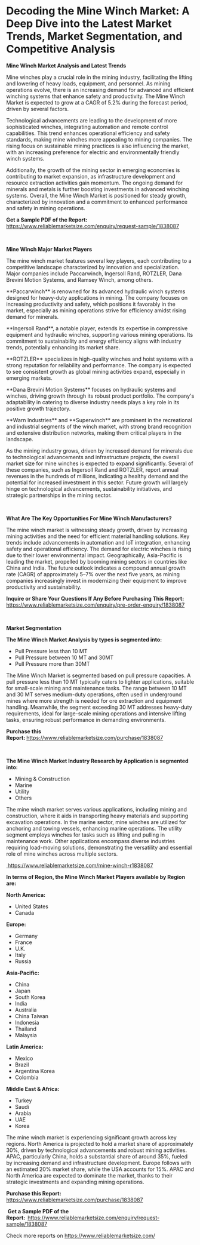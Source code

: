 <p><h1>Decoding the Mine Winch Market: A Deep Dive into the Latest Market Trends, Market Segmentation, and Competitive Analysis</h1></p><p><strong>Mine Winch Market Analysis and Latest Trends</strong></p>
<p><p>Mine winches play a crucial role in the mining industry, facilitating the lifting and lowering of heavy loads, equipment, and personnel. As mining operations evolve, there is an increasing demand for advanced and efficient winching systems that enhance safety and productivity. The Mine Winch Market is expected to grow at a CAGR of 5.2% during the forecast period, driven by several factors.</p><p>Technological advancements are leading to the development of more sophisticated winches, integrating automation and remote control capabilities. This trend enhances operational efficiency and safety standards, making mine winches more appealing to mining companies. The rising focus on sustainable mining practices is also influencing the market, with an increasing preference for electric and environmentally friendly winch systems.</p><p>Additionally, the growth of the mining sector in emerging economies is contributing to market expansion, as infrastructure development and resource extraction activities gain momentum. The ongoing demand for minerals and metals is further boosting investments in advanced winching systems. Overall, the Mine Winch Market is positioned for steady growth, characterized by innovation and a commitment to enhanced performance and safety in mining operations.</p></p>
<p><strong>Get a Sample PDF of the Report:&nbsp;</strong> <a href="https://www.reliablemarketsize.com/enquiry/request-sample/1838087?utm_campaign=3199&utm_medium=2&utm_source=Github&utm_content=ia&utm_term=09042025&utm_id=mine-winch">https://www.reliablemarketsize.com/enquiry/request-sample/1838087</a></p>
<p>&nbsp;</p>
<p><strong>Mine Winch Major Market Players</strong></p>
<p><p>The mine winch market features several key players, each contributing to a competitive landscape characterized by innovation and specialization. Major companies include Paccarwinch, Ingersoll Rand, ROTZLER, Dana Brevini Motion Systems, and Ramsey Winch, among others.</p><p>**Paccarwinch** is renowned for its advanced hydraulic winch systems designed for heavy-duty applications in mining. The company focuses on increasing productivity and safety, which positions it favorably in the market, especially as mining operations strive for efficiency amidst rising demand for minerals.</p><p>**Ingersoll Rand**, a notable player, extends its expertise in compressive equipment and hydraulic winches, supporting various mining operations. Its commitment to sustainability and energy efficiency aligns with industry trends, potentially enhancing its market share. </p><p>**ROTZLER** specializes in high-quality winches and hoist systems with a strong reputation for reliability and performance. The company is expected to see consistent growth as global mining activities expand, especially in emerging markets.</p><p>**Dana Brevini Motion Systems** focuses on hydraulic systems and winches, driving growth through its robust product portfolio. The company's adaptability in catering to diverse industry needs plays a key role in its positive growth trajectory.</p><p>**Warn Industries** and **Superwinch** are prominent in the recreational and industrial segments of the winch market, with strong brand recognition and extensive distribution networks, making them critical players in the landscape.</p><p>As the mining industry grows, driven by increased demand for minerals due to technological advancements and infrastructure projects, the overall market size for mine winches is expected to expand significantly. Several of these companies, such as Ingersoll Rand and ROTZLER, report annual revenues in the hundreds of millions, indicating a healthy demand and the potential for increased investment in this sector. Future growth will largely hinge on technological advancements, sustainability initiatives, and strategic partnerships in the mining sector.</p></p>
<p>&nbsp;</p>
<p><strong>What Are The Key Opportunities For Mine Winch Manufacturers?</strong></p>
<p><p>The mine winch market is witnessing steady growth, driven by increasing mining activities and the need for efficient material handling solutions. Key trends include advancements in automation and IoT integration, enhancing safety and operational efficiency. The demand for electric winches is rising due to their lower environmental impact. Geographically, Asia-Pacific is leading the market, propelled by booming mining sectors in countries like China and India. The future outlook indicates a compound annual growth rate (CAGR) of approximately 5–7% over the next five years, as mining companies increasingly invest in modernizing their equipment to improve productivity and sustainability.</p></p>
<p><strong>Inquire or Share Your Questions If Any Before Purchasing This Report:</strong> <a href="https://www.reliablemarketsize.com/enquiry/pre-order-enquiry/1838087?utm_campaign=3199&utm_medium=2&utm_source=Github&utm_content=ia&utm_term=09042025&utm_id=mine-winch">https://www.reliablemarketsize.com/enquiry/pre-order-enquiry/1838087</a></p>
<p>&nbsp;</p>
<p><strong>Market Segmentation</strong></p>
<p><strong>The Mine Winch Market Analysis by types is segmented into:</strong></p>
<p><ul><li>Pull Pressure less than 10 MT</li><li>Pull Pressure between 10 MT and 30MT</li><li>Pull Pressure more than 30MT</li></ul></p>
<p><p>The Mine Winch Market is segmented based on pull pressure capacities. A pull pressure less than 10 MT typically caters to lighter applications, suitable for small-scale mining and maintenance tasks. The range between 10 MT and 30 MT serves medium-duty operations, often used in underground mines where more strength is needed for ore extraction and equipment handling. Meanwhile, the segment exceeding 30 MT addresses heavy-duty requirements, ideal for large-scale mining operations and intensive lifting tasks, ensuring robust performance in demanding environments.</p></p>
<p><strong>Purchase this Report:&nbsp;</strong><a href="https://www.reliablemarketsize.com/purchase/1838087?utm_campaign=3199&utm_medium=2&utm_source=Github&utm_content=ia&utm_term=09042025&utm_id=mine-winch">https://www.reliablemarketsize.com/purchase/1838087</a></p>
<p>&nbsp;</p>
<p><strong>The Mine Winch Market Industry Research by Application is segmented into:</strong></p>
<p><ul><li>Mining & Construction</li><li>Marine</li><li>Utility</li><li>Others</li></ul></p>
<p><p>The mine winch market serves various applications, including mining and construction, where it aids in transporting heavy materials and supporting excavation operations. In the marine sector, mine winches are utilized for anchoring and towing vessels, enhancing marine operations. The utility segment employs winches for tasks such as lifting and pulling in maintenance work. Other applications encompass diverse industries requiring load-moving solutions, demonstrating the versatility and essential role of mine winches across multiple sectors.</p></p>
<p><a href="https://www.reliablemarketsize.com/mine-winch-r1838087?utm_campaign=3199&utm_medium=2&utm_source=Github&utm_content=ia&utm_term=09042025&utm_id=mine-winch">&nbsp;https://www.reliablemarketsize.com/mine-winch-r1838087</a></p>
<p><strong>In terms of Region, the Mine Winch Market Players available by Region are:</strong></p>
<p>
    <p> <strong> North America: </strong>
        <ul>
            <li>United States</li>
            <li>Canada</li>
        </ul>
        </p> 
    <p> <strong> Europe: </strong>
        <ul>
            <li>Germany</li>
            <li>France</li>
            <li>U.K.</li>
            <li>Italy</li>
            <li>Russia</li>
        </ul>
        </p> 
    <p> <strong> Asia-Pacific: </strong>
        <ul>
            <li>China</li>
            <li>Japan</li>
            <li>South Korea</li>
            <li>India</li>
            <li>Australia</li>
            <li>China Taiwan</li>
            <li>Indonesia</li>
            <li>Thailand</li>
            <li>Malaysia</li>
        </ul>
        </p> 
    <p> <strong> Latin America: </strong>
        <ul>
            <li>Mexico</li>
            <li>Brazil</li>
            <li>Argentina Korea</li>
            <li>Colombia</li>
        </ul>
        </p> 
    <p> <strong> Middle East & Africa: </strong>
        <ul>
            <li>Turkey</li>
            <li>Saudi</li>
            <li>Arabia</li>
            <li>UAE</li>
            <li>Korea</li>
        </ul>
    </p>
    </p>
<p><p>The mine winch market is experiencing significant growth across key regions. North America is projected to hold a market share of approximately 30%, driven by technological advancements and robust mining activities. APAC, particularly China, holds a substantial share of around 35%, fueled by increasing demand and infrastructure development. Europe follows with an estimated 20% market share, while the USA accounts for 15%. APAC and North America are expected to dominate the market, thanks to their strategic investments and expanding mining operations.</p></p>
<p><strong>Purchase this Report: </strong><a href="https://www.reliablemarketsize.com/purchase/1838087?utm_campaign=3199&utm_medium=2&utm_source=Github&utm_content=ia&utm_term=09042025&utm_id=mine-winch">https://www.reliablemarketsize.com/purchase/1838087</a></p>
<p>&nbsp;<strong>Get a Sample PDF of the Report:&nbsp;&nbsp;</strong><a href="https://www.reliablemarketsize.com/enquiry/request-sample/1838087?utm_campaign=3199&utm_medium=2&utm_source=Github&utm_content=ia&utm_term=09042025&utm_id=mine-winch">https://www.reliablemarketsize.com/enquiry/request-sample/1838087</a></p>
<p><strong></strong></p>
<p>Check more reports on <a href="https://www.reliablemarketsize.com/?utm_campaign=3199&utm_medium=2&utm_source=Github&utm_content=ia&utm_term=09042025&utm_id=mine-winch">https://www.reliablemarketsize.com/</a></p>